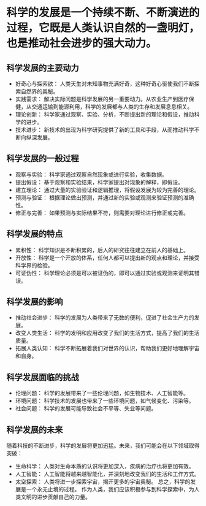 # 科学的发展是一个持续不断、不断演进的过程，它既是人类认识自然的一盏明灯，也是推动社会进步的强大动力。

## 科学发展的主要动力
- 好奇心与探索欲： 人类天生对未知事物充满好奇，这种好奇心驱使我们不断探索自然界的奥秘。
- 实践需求： 解决实际问题是科学发展的另一重要动力。从农业生产到医疗保健，从交通运输到能源利用，科学的发展都与人类的生存和发展息息相关。
- 理论创新： 科学家通过观察、实验、分析，不断提出新的理论和假设，推动科学的进步。
- 技术进步： 新技术的出现为科学研究提供了新的工具和手段，从而推动科学不断向纵深发展。

## 科学发展的一般过程
- 观察与实验： 科学家通过观察自然现象或进行实验，收集数据。
- 提出假设： 基于观察和实验结果，科学家提出对现象的解释，即假设。
- 建立理论： 通过大量的实验验证和逻辑推理，将假设发展为较为完善的理论。
- 预测与验证： 根据理论做出预测，并通过新的实验或观测来验证预测的准确性。
- 修正与完善： 如果预测与实际结果不符，则需要对理论进行修正或完善。

## 科学发展的特点
- 累积性： 科学知识是不断积累的，后人的研究往往建立在前人的基础上。
- 开放性： 科学是一个开放的体系，任何人都可以提出新的观点和理论，并接受科学界的检验。
- 可证伪性： 科学理论必须是可以被证伪的，即可以通过实验或观测来证明其错误。

## 科学发展的影响
- 推动社会进步： 科学的发展为人类带来了无数的便利，促进了社会生产力的发展。
- 改变人类生活： 科学的发明和应用改变了我们的生活方式，提高了我们的生活质量。
- 拓展人类认知： 科学不断拓展着我们对世界的认识，帮助我们更好地理解宇宙和自身。

## 科学发展面临的挑战
- 伦理问题： 科学的发展带来了一些伦理问题，如生物技术、人工智能等。
- 环境问题： 科学技术的发展也带来了一些环境问题，如气候变化、污染等。
- 社会问题： 科学的发展可能导致社会不平等、失业等问题。
## 科学发展的未来
随着科技的不断进步，科学的发展将更加迅猛。未来，我们可能会在以下领域取得突破：

- 生命科学： 人类对生命本质的认识将更加深入，疾病的治疗也将更加有效。
- 人工智能： 人工智能将越来越智能化，并深刻地改变我们的生活和工作方式。
- 太空探索： 人类将进一步探索宇宙，揭开更多的宇宙奥秘。
总之，科学的发展是一个永无止境的过程。 作为人类，我们应该积极参与到科学探索中，为人类文明的进步贡献自己的力量。